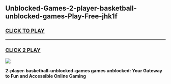 
## Unblocked-Games-2-player-basketball-unblocked-games-Play-Free-jhk1f
<h3>
<a href="https://premium76.site?title=2-player-basketball-unblocked-games&ref=10A">CLICK TO PLAY</a></h3>
<hr>

<h3>
<a href="https://premium76.site?title=2-player-basketball-unblocked-games&ref=10A">CLICK 2 PLAY</a>
  
</h3>

<a href="https://premium76.site?title=2-player-basketball-unblocked-games&ref=10A"><img src="https://clearcache.store/games.png"></a>


**2-player-basketball-unblocked-games games unblocked: Your Gateway to Fun and Accessible Online Gaming**
